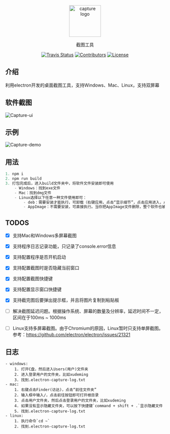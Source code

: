 <div align="center">
	<img width="100" src="https://github.com/xudeming208/electron-capture/blob/master/static/icons/logo.png?raw=true" alt="capture logo">
	<p>截图工具</p>
	<p align="center">
	  <a href="https://travis-ci.org/xudeming208/electron-capture"><img src="https://travis-ci.org/xudeming208/electron-capture.svg?branch=master" alt="Travis Status"></a>
	  <a href="https://github.com/xudeming208/electron-capture/graphs/contributors"><img src="https://img.shields.io/github/contributors/xudeming208/electron-capture.svg" alt="Contributors"></a>
	  <a href="javascript:;"><img src="https://img.shields.io/github/license/xudeming208/electron-capture.svg" alt="License"></a>
	</p>
</div>

## 介绍

利用electron开发的桌面截图工具，支持Windows、Mac、Linux，支持双屏幕

## 软件截图

![Capture-ui](https://github.com/xudeming208/electron-capture/blob/master/static/ui.png?raw=true)

## 示例

![Capture-demo](https://github.com/xudeming208/electron-capture/blob/master/static/demo.png?raw=true)

## 用法

```javascript
1. npm i
2. npm run build
3. 打包完成后，进入build文件夹中，将软件文件安装即可使用
	- Windows：找到exe文件
	- Mac：找到dmg文件
	- Linux选择以下任意一种文件使用即可：
		- deb：需要安装才能执行，可卸载（右键应用，点击“显示细节”，点击应用进入，点击“移除”即可）
		- AppImage：不需要安装，可直接执行。当你把AppImage文件删除，整个软件也被删除了
```

## TODOS

- [x] 支持Mac和Windows多屏幕截图
- [x] 支持程序日志记录功能，只记录了console.error信息
- [x] 支持配置程序是否开机启动
- [x] 支持配置截图时是否隐藏当前窗口
- [x] 支持配置截图快捷键
- [x] 支持配置显示窗口快捷键
- [x] 支持截完图后要弹出提示框，并且将图片复制到粘贴板
- [ ] 解决截图延迟问题。根据操作系统、屏幕的数量及分辨率，延迟时间不一定，区间在于100ms ~ 1000ms
- [ ] Linux支持多屏幕截图。由于Chromium的原因，Linux暂时只支持单屏截图。参考：https://github.com/electron/electron/issues/21321


## 日志

	- windows:
		1. 打开C盘，然后进入Users(用户)文件夹
		2. 进入登录用户的文件夹，比如xudeming
		3. 找到.electron-capture-log.txt
	- mac:
		1. 右键点击Finder(访达)，点击“前往文件夹”
		2. 输入框中输入/，点击前往按钮即可打开根目录
		3. 点击用户文件夹，然后点击登录用户的文件夹，比如xudeming
		4. 如果没有显示隐藏文件夹，可以按下快捷键`command + shift + .`显示隐藏文件
		5. 找到.electron-capture-log.txt
	- linux:
		1. 执行命令`cd ~`
		2. 找到.electron-capture-log.txt